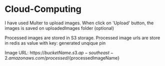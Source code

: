 # Cloud-Computing

I have used Multer to upload images.
When click on 'Upload' button, the images is saved on uploadedImages folder (optional)

Processed images are stored in S3 storage.
Processed image urls are store in redis as value with key: generated unqique pin

Image URL:
https://${bucketName}.s3.ap-southeast-2.amazonaws.com/processed/${processedImageName}
